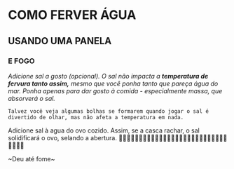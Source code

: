 
# COMO FERVER ÁGUA
## USANDO UMA PANELA
### E FOGO
 _Adicione sal a gosto (opcional). O sal não impacta a **temperatura de fervura tanto assim,** mesmo que você ponha tanto que pareça água do mar. Ponha apenas para dar gosto à comida - especialmente massa, que absorverá o sal._

    Talvez você veja algumas bolhas se formarem quando jogar o sal é divertido de olhar, mas não afeta a temperatura em nada.
  
Adicione sal à agua do ovo cozido. Assim, se a casca rachar, o sal solidificará o ovo, selando a abertura. 🍕🍔🍟🌭🍿🥓🧂🍕🍕🍕🍕🍔🍔🍔🍔🍔🍗🍗🍗🍗🍗🍗🍖🍖🍖🍖🍖🍖🍠🍠🍠


~Deu até fome~
